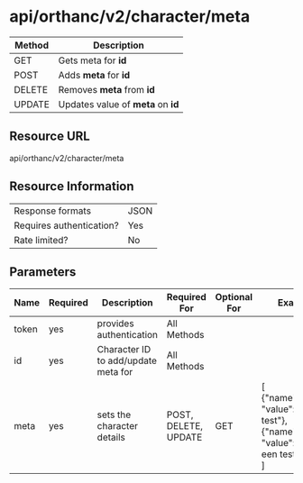 # api/orthanc/v2/character/meta

|Method | Description |
| --- | ---
| GET | Gets meta for **id**
| POST | Adds **meta** for **id**
| DELETE | Removes **meta** from **id**
| UPDATE | Updates value of **meta** on **id**

## Resource URL
api/orthanc/v2/character/meta

## Resource Information
|||
|--|--|
|Response formats | JSON |
|Requires authentication?| Yes |
|Rate limited? | No |

## Parameters
| Name | Required | Description | Required For | Optional For | Example
|--|--|--|--|--|--
token | yes | provides authentication | All Methods
id | yes | Character ID to add/update meta for | All Methods
meta | yes | sets the character details | POST, DELETE, UPDATE | GET | [</br>{"name":"test", "value":"eerste test"},</br>{"name":"test1", "value":"nog een test123"}</br>]

